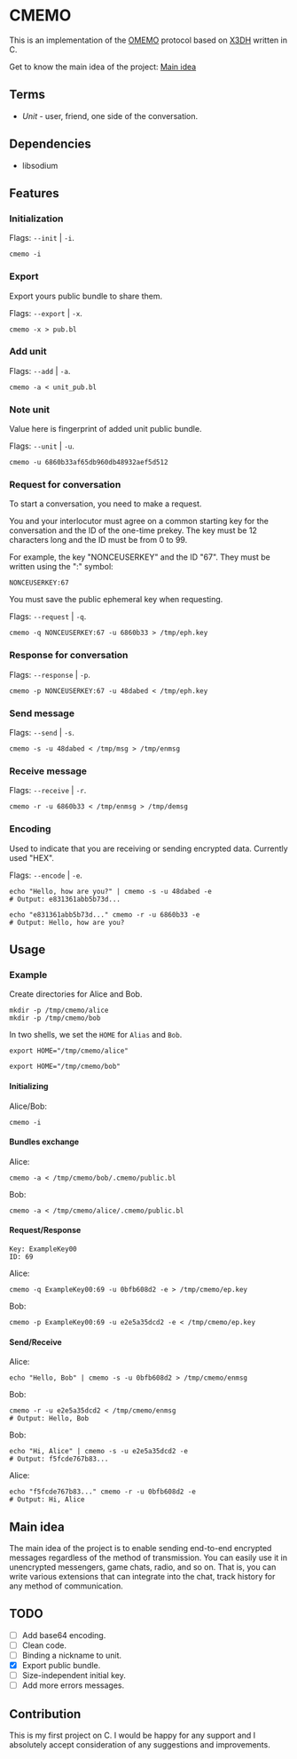 # CMEMO

This is an implementation of the [OMEMO](https://xmpp.org/extensions/xep-0384.html) protocol based on [X3DH](https://signal.org/docs/specifications/x3dh/) written in C.

Get to know the main idea of the project: [Main idea](#main-idea)

## Terms

- _Unit_ - user, friend, one side of the conversation.

## Dependencies

- libsodium 

## Features

### Initialization

Flags: `--init` | `-i`.

```
cmemo -i
```

### Export

Export yours public bundle to share them.

Flags: `--export` | `-x`.

```
cmemo -x > pub.bl 
```

### Add unit

Flags: `--add` | `-a`.

```
cmemo -a < unit_pub.bl
```

### Note unit

Value here is fingerprint of added unit public bundle.

Flags: `--unit` | `-u`.

```
cmemo -u 6860b33af65db960db48932aef5d512
```

### Request for conversation

To start a conversation, you need to make a request.

You and your interlocutor must agree on a common starting key for the conversation and the ID of the one-time prekey. The key must be 12 characters long and the ID must be from 0 to 99.

For example, the key "NONCEUSERKEY" and the ID "67". They must be written using the ":" symbol:

```
NONCEUSERKEY:67
```

You must save the public ephemeral key when requesting.

Flags: `--request` | `-q`.

```
cmemo -q NONCEUSERKEY:67 -u 6860b33 > /tmp/eph.key
```

### Response for conversation

Flags: `--response` | `-p`.

```
cmemo -p NONCEUSERKEY:67 -u 48dabed < /tmp/eph.key
```

### Send message

Flags: `--send` | `-s`.

```
cmemo -s -u 48dabed < /tmp/msg > /tmp/enmsg
```

### Receive message

Flags: `--receive` | `-r`.

```
cmemo -r -u 6860b33 < /tmp/enmsg > /tmp/demsg
```

### Encoding

Used to indicate that you are receiving or sending encrypted data. Currently used "HEX".

Flags: `--encode` | `-e`.

```
echo "Hello, how are you?" | cmemo -s -u 48dabed -e
# Output: e831361abb5b73d...
```

```
echo "e831361abb5b73d..." cmemo -r -u 6860b33 -e
# Output: Hello, how are you?
```

## Usage

### Example

Create directories for Alice and Bob.

```
mkdir -p /tmp/cmemo/alice
mkdir -p /tmp/cmemo/bob
```

In two shells, we set the `HOME` for `Alias` and `Bob`.

```
export HOME="/tmp/cmemo/alice"
```

```
export HOME="/tmp/cmemo/bob"
```

#### Initializing

Alice/Bob:

```
cmemo -i
```

#### Bundles exchange

Alice:

```
cmemo -a < /tmp/cmemo/bob/.cmemo/public.bl
```

Bob:

```
cmemo -a < /tmp/cmemo/alice/.cmemo/public.bl
```

#### Request/Response

```
Key: ExampleKey00
ID: 69
```

Alice:

```
cmemo -q ExampleKey00:69 -u 0bfb608d2 -e > /tmp/cmemo/ep.key
```

Bob:

```
cmemo -p ExampleKey00:69 -u e2e5a35dcd2 -e < /tmp/cmemo/ep.key
```

#### Send/Receive

Alice:

```
echo "Hello, Bob" | cmemo -s -u 0bfb608d2 > /tmp/cmemo/enmsg
```

Bob:

```
cmemo -r -u e2e5a35dcd2 < /tmp/cmemo/enmsg
# Output: Hello, Bob
```

Bob:

```
echo "Hi, Alice" | cmemo -s -u e2e5a35dcd2 -e
# Output: f5fcde767b83...
```

Alice:

```
echo "f5fcde767b83..." cmemo -r -u 0bfb608d2 -e
# Output: Hi, Alice
```

## Main idea

The main idea of the project is to enable sending end-to-end encrypted messages regardless of the method of transmission. You can easily use it in unencrypted messengers, game chats, radio, and so on. That is, you can write various extensions that can integrate into the chat, track history for any method of communication.

## TODO

- [ ] Add base64 encoding.
- [ ] Clean code.
- [ ] Binding a nickname to unit.
- [x] Export public bundle.
- [ ] Size-independent initial key.
- [ ] Add more errors messages.

## Contribution

This is my first project on C. I would be happy for any support and I absolutely accept consideration of any suggestions and improvements.
